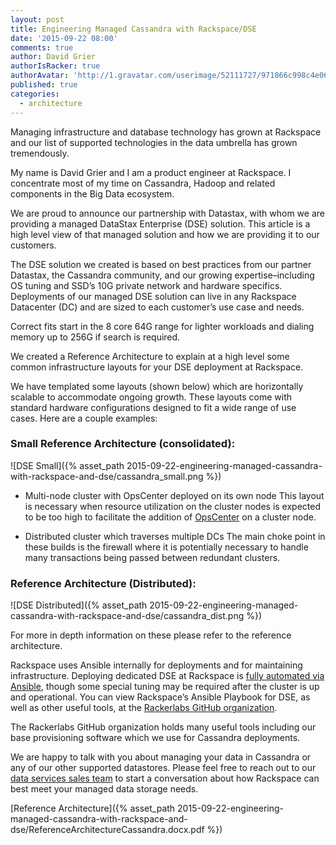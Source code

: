 ```yaml
---
layout: post
title: Engineering Managed Cassandra with Rackspace/DSE
date: '2015-09-22 08:00'
comments: true
author: David Grier
authorIsRacker: true
authorAvatar: 'http://1.gravatar.com/userimage/52111727/971866c998c4e064a3c958aa33c82053'
published: true
categories:
  - architecture
---
```


Managing infrastructure and database technology has grown at Rackspace and our list of supported technologies in the data umbrella has grown tremendously.

My name is David Grier and I am a product engineer at Rackspace. I concentrate most of my time on Cassandra, Hadoop and related components in the Big Data ecosystem.

We are proud to announce our partnership with Datastax, with whom we are providing a managed DataStax Enterprise (DSE) solution. This article is a high level view of that managed solution and how we are providing it to our customers.

<!-- more -->

The DSE solution we created is based on best practices from our partner Datastax, the Cassandra community, and our growing expertise–including OS tuning and SSD’s 10G private network and hardware specifics. Deployments of our managed DSE solution can live in any Rackspace Datacenter (DC) and are sized to each customer’s use case and needs.

Correct fits start in the 8 core 64G range for lighter workloads and dialing memory up to 256G if search is required.

We created a Reference Architecture to explain at a high level some common infrastructure layouts for your DSE deployment at Rackspace.

We have templated some layouts (shown below) which are horizontally scalable to accommodate ongoing growth. These layouts come with standard hardware configurations designed to fit a wide range of use cases. Here are a couple examples:



### Small Reference Architecture (consolidated):

![DSE Small]({% asset_path 2015-09-22-engineering-managed-cassandra-with-rackspace-and-dse/cassandra_small.png %})


* Multi-node cluster with OpsCenter deployed on its own node
This layout is necessary when resource utilization on the cluster nodes is expected to be too high to facilitate the addition of [OpsCenter](http://www.datastax.com/products/datastax-enterprise-visual-admin) on a cluster node.

* Distributed cluster which traverses multiple DCs
The main choke point in these builds is the firewall where it is potentially necessary to handle many transactions being passed between redundant clusters.



### Reference Architecture (Distributed):

![DSE Distributed]({% asset_path 2015-09-22-engineering-managed-cassandra-with-rackspace-and-dse/cassandra_dist.png %})

For more in depth information on these please refer to the reference architecture.

Rackspace uses Ansible internally for deployments and for maintaining infrastructure. Deploying dedicated DSE at Rackspace is [fully automated via Ansible](http://github.com/rackerlabs/ansible-dse), though some special tuning may be required after the cluster is up and operational. You can view Rackspace’s Ansible Playbook for DSE, as well as other useful tools, at the [Rackerlabs GitHub organization](https://github.com/rackerlabs).

The Rackerlabs GitHub organization holds many useful tools including our base provisioning software which we use for Cassandra deployments.

We are happy to talk with you about managing your data in Cassandra or any of our other supported datastores. Please feel free to reach out to our [data services sales team](http://www.rackspace.com/data) to start a conversation about how Rackspace can best meet your managed data storage needs.

[Reference Architecture]({% asset_path 2015-09-22-engineering-managed-cassandra-with-rackspace-and-dse/ReferenceArchitectureCassandra.docx.pdf %})
